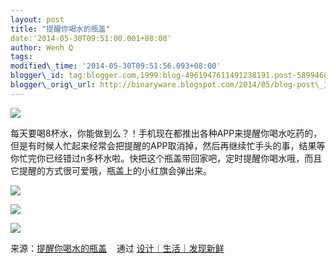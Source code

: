 ```yaml
--- 
layout: post 
title: "提醒你喝水的瓶盖" 
date:'2014-05-30T09:51:00.001+08:00' 
author: Wenh Q
tags:
modified\_time: '2014-05-30T09:51:56.093+08:00' 
blogger\_id: tag:blogger.com,1999:blog-4961947611491238191.post-5899468868324525573
blogger\_orig\_url: http://binaryware.blogspot.com/2014/05/blog-post\_30.html
---
```

![](https://images-blogger-opensocial.googleusercontent.com/gadgets/proxy?url=http%3A%2F%2Fsince1984.qiniudn.com%2Fwp-content%2Fuploads%2F2014%2F05%2F1.jpg&container=blogger&gadget=a&rewriteMime=image%2F*)



每天要喝8杯水，你能做到么？！手机现在都推出各种APP来提醒你喝水吃药的，但是有时候人忙起来经常会把提醒的APP取消掉，然后再继续忙手头的事，结果等你忙完你已经错过n多杯水啦。快把这个瓶盖带回家吧，定时提醒你喝水哦，而且它提醒的方式很可爱哦，瓶盖上的小红旗会弹出来。







![](https://images-blogger-opensocial.googleusercontent.com/gadgets/proxy?url=http%3A%2F%2Fsince1984.qiniudn.com%2Fwp-content%2Fuploads%2F2014%2F05%2F2.jpg&container=blogger&gadget=a&rewriteMime=image%2F*)



![](https://images-blogger-opensocial.googleusercontent.com/gadgets/proxy?url=http%3A%2F%2Fsince1984.qiniudn.com%2Fwp-content%2Fuploads%2F2014%2F05%2F4.jpg&container=blogger&gadget=a&rewriteMime=image%2F*)



![](https://images-blogger-opensocial.googleusercontent.com/gadgets/proxy?url=http%3A%2F%2Fsince1984.qiniudn.com%2Fwp-content%2Fuploads%2F2014%2F05%2F5.jpg&container=blogger&gadget=a&rewriteMime=image%2F*)
<div>




</div>

<div>

来源：[提醒你喝水的瓶盖](http://since1984.cn/post/2014-05-29/a-bottle-cap-design) 
  通过 [设计｜生活｜发现新鲜](http://since1984.cn/)

</div>

